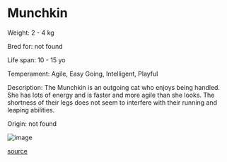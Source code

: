 # Munchkin

Weight: 2 - 4 kg

Bred for: not found 

Life span: 10 - 15 yo

Temperament: Agile, Easy Going, Intelligent, Playful

Description: The Munchkin is an outgoing cat who enjoys being handled. She has lots of energy and is faster and more agile than she looks. The shortness of their legs does not seem to interfere with their running and leaping abilities.

Origin: not found

![image](https://cdn2.thecatapi.com/images/j5cVSqLer.jpg)

[source](https://api.thecatapi.com/v1/breeds/munc)
